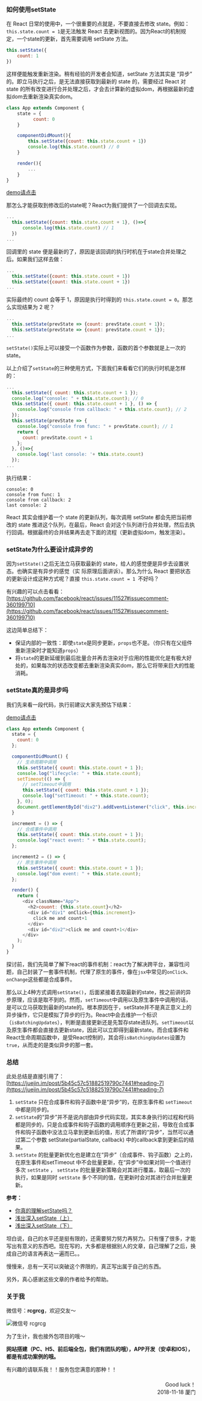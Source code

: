 ### 如何使用setState

在 React 日常的使用中，一个很重要的点就是，不要直接去修改 state。例如：`this.state.count = 1`是无法触发 React 去更新视图的。因为React的机制规定，一个state的更新，首先需要调用 setState 方法。

```javascript
this.setState({
    count: 1
})
```

这样便能触发重新渲染。稍有经验的开发者会知道，setState 方法其实是 “异步” 的。即立马执行之后，是无法直接获取到最新的 state 的，需要经过 React 对 state 的所有改变进行合并处理之后，才会去计算新的虚拟dom，再根据最新的虚拟dom去重新渲染真实dom。

```javascript
class App extends Component {
    state = {
          count: 0
    }

    componentDidMount(){
        this.setState({count: this.state.count + 1})
        console.log(this.state.count) // 0
    }

    render(){
        ...
    }
}
```

[demo请点击](https://codesandbox.io/s/xpk8qqx9pz?expanddevtools=1)

那怎么才能获取到修改后的state呢？React为我们提供了一个回调去实现。

```javascript
...
  this.setState({count: this.state.count + 1}, ()=>{
      console.log(this.state.count) // 1
  })
...
```

回调里的 state 便是最新的了，原因是该回调的执行时机在于state合并处理之后。如果我们这样去做：

```javascript
...
  this.setState({count: this.state.count + 1})
  this.setState({count: this.state.count + 1})
...
```

实际最终的 count 会等于 1，原因是执行时得到的 `this.state.count = 0`。那怎么实现结果为 2 呢？

```javascript
...
  this.setState(prevState => {count: prevState.count + 1});
  this.setState(prevState => {count: prevState.count + 1});
...
```

`setState()`实际上可以接受一个函数作为参数，函数的首个参数就是上一次的state。

以上介绍了`setState`的三种使用方式，下面我们来看看它们的执行时机是怎样的：

```javascript
...
  this.setState({ count: this.state.count + 1 });
  console.log("console: " + this.state.count); // 0
  this.setState({ count: this.state.count + 1 }, () => {
    console.log("console from callback: " + this.state.count); // 2
  });
  this.setState(prevState => {
    console.log("console from func: " + prevState.count); // 1
    return {
      count: prevState.count + 1
    };
  }, ()=>{
    console.log('last console: '+ this.state.count)
  });
...
```

执行结果：

```
console: 0 
console from func: 1 
console from callback: 2
last console: 2 
```

React 其实会维护着一个 state 的更新队列，每次调用 setState 都会先把当前修改的 state 推进这个队列，在最后，React 会对这个队列进行合并处理，然后去执行回调。根据最终的合并结果再去走下面的流程（更新虚拟dom，触发渲染）。

### setState为什么要设计成异步的

因为`setState()`之后无法立马获取最新的 state，给人的感觉便是异步去设置状态。也确实是有异步的感觉（实 际原理后面讲诉）。那么为什么 React 要把状态的更新设计成这种方式呢？直接 `this.state.count = 1 `不好吗？

有兴趣的可以点击看看：[https://github.com/facebook/react/issues/11527#issuecomment-360199710](https://github.com/facebook/react/issues/11527#issuecomment-360199710)

这边简单总结下：

* 保证内部的一致性：即使`state`是同步更新，`props`也不是。（你只有在父组件重新渲染时才能知道`props`）
* 将`state`的更新延缓到最后批量合并再去渲染对于应用的性能优化是有极大好处的，如果每次的状态改变都去重新渲染真实dom，那么它将带来巨大的性能消耗。

### setState真的是异步吗

我们先来看一段代码，执行前建议大家先预估下结果：

[demo请点击](https://codesandbox.io/s/k2jwvz03m3?expanddevtools=1)

```javascript
class App extends Component {
  state = {
    count: 0
  };

  componentDidMount() {
    // 生命周期中调用
    this.setState({ count: this.state.count + 1 });
    console.log("lifecycle: " + this.state.count);
    setTimeout(() => {
      // setTimeout中调用
      this.setState({ count: this.state.count + 1 });
      console.log("setTimeout: " + this.state.count);
    }, 0);
    document.getElementById("div2").addEventListener("click", this.increment2);
  }

  increment = () => {
    // 合成事件中调用
    this.setState({ count: this.state.count + 1 });
    console.log("react event: " + this.state.count);
  };

  increment2 = () => {
    // 原生事件中调用
    this.setState({ count: this.state.count + 1 });
    console.log("dom event: " + this.state.count);
  };

  render() {
    return (
      <div className="App">
        <h2>couont: {this.state.count}</h2>
        <div id="div1" onClick={this.increment}>
          click me and count+1
        </div>
        <div id="div2">click me and count+1</div>
      </div>
    );
  }
}
```

探讨前，我们先简单了解下react的事件机制：react为了解决跨平台，兼容性问题，自己封装了一套事件机制，代理了原生的事件，像在`jsx`中常见的`onClick`、`onChange`这些都是合成事件。

那么以上4种方式调用`setState()`，后面紧接着去取最新的state，按之前讲的异步原理，应该是取不到的。然而，`setTimeout`中调用以及原生事件中调用的话，是可以立马获取到最新的state的。根本原因在于，setState并不是真正意义上的异步操作，它只是模拟了异步的行为。React中会去维护一个标识（`isBatchingUpdates`），判断是直接更新还是先暂存state进队列。`setTimeout`以及原生事件都会直接去更新state，因此可以立即得到最新state。而合成事件和React生命周期函数中，是受React控制的，其会将`isBatchingUpdates`设置为 `true`，从而走的是类似异步的那一套。

### 总结

此处总结是直接引用了：[https://juejin.im/post/5b45c57c51882519790c7441#heading-7](https://juejin.im/post/5b45c57c51882519790c7441#heading-7)

1. `setState` 只在合成事件和钩子函数中是“异步”的，在原生事件和 `setTimeout` 中都是同步的。
2. `setState`的“异步”并不是说内部由异步代码实现，其实本身执行的过程和代码都是同步的，只是合成事件和钩子函数的调用顺序在更新之前，导致在合成事件和钩子函数中没法立马拿到更新后的值，形式了所谓的“异步”，当然可以通过第二个参数 setState(partialState, callback) 中的callback拿到更新后的结果。
3. `setState` 的批量更新优化也是建立在“异步”（合成事件、钩子函数）之上的，在原生事件和setTimeout 中不会批量更新，在“异步”中如果对同一个值进行多次 `setState` ， `setState` 的批量更新策略会对其进行覆盖，取最后一次的执行，如果是同时 `setState` 多个不同的值，在更新时会对其进行合并批量更新。

**参考：**

* [你真的理解setState吗？](https://juejin.im/post/5b45c57c51882519790c7441#comment)
* [浅出深入setState（上）](https://segmentfault.com/a/1190000015615057)
* [浅出深入setState（下）](https://segmentfault.com/a/1190000015821018)

坦白说，自己的水平还是挺有限的，还需要努力努力再努力。只有懂了很多，才能写出有意义的东西吧。现在写的，大多都是根据别人的文章，自己理解了之后，换成自己的语言再表达一遍而已。。

慢慢来，总有一天可以突破这个界限的，真正写出属于自己的东西。

另外，真心感谢这些文章的作者给予的帮助。

### 关于我

微信号：**rcgrcg**，欢迎交友～

![微信号 rcgrcg](http://upload-images.jianshu.io/upload_images/2180775-5b1b27daf44d6b93.png?imageMogr2/auto-orient/strip%7CimageView2/2/w/300)

为了生计，我也接外包项目的哦～

**网站搭建（PC、H5、前后端全包，我们有团队的哦），APP开发（安卓和IOS），都是有成功案例的哦。**

有兴趣的请联系我！！服务包您满意的那种！！

<div style="text-align: right;margin-top: 20px">Good luck！<br /> 2018-11-18 厦门</div>

